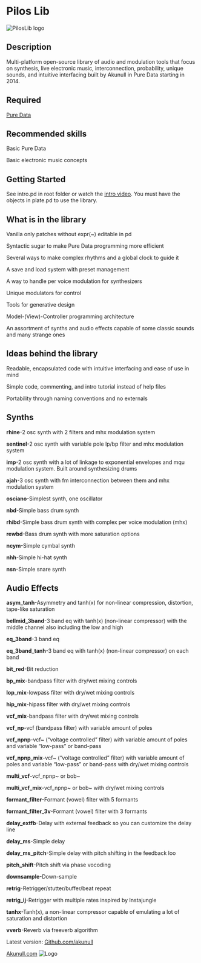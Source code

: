# Pilos Lib
![PilosLib logo](https://akunull.com/pilosliblogo.jpeg)

## Description
Multi-platform open-source library of audio and modulation tools that focus on synthesis, live electronic music, interconnection, probability, unique sounds, and intuitive interfacing built by Akunull in Pure Data starting in 2014.

## Required
[Pure Data](https://puredata.info)

## Recommended skills
Basic Pure Data

Basic electronic music concepts

## Getting Started
See intro.pd in root folder or watch the [intro video](https://www.youtube.com/watch?v=Mv9c8uUxwkk). You must have the objects in plate.pd to use the library.

## What is in the library
Vanilla only patches without expr(~) editable in pd

Syntactic sugar to make Pure Data programming more efficient

Several ways to make complex rhythms and a global clock to guide it

A save and load system with preset management

A way to handle per voice modulation for synthesizers

Unique modulators for control

Tools for generative design

Model-(View)-Controller programming architecture

An assortment of synths and audio effects capable of some classic sounds and many strange ones

## Ideas behind the library
Readable, encapsulated code with intuitive interfacing and ease of use in mind

Simple code, commenting, and intro tutorial instead of help files

Portability through naming conventions and no externals


## Synths
**rhine**-2 osc synth with 2 filters and mhx modulation system 

**sentinel**-2 osc synth with variable pole lp/bp filter and mhx modulation system 

**imp**-2 osc synth with a lot of linkage to exponential envelopes and mqu modulation system. Built around synthesizing drums 

**ajah**-3 osc synth with fm interconnection between them and mhx modulation system 

**osciano**-Simplest synth, one oscillator

**nbd**-Simple bass drum synth 

**rhibd**-Simple bass drum synth with complex per voice modulation (mhx) 

**rewbd**-Bass drum synth with more saturation options

**ncym**-Simple cymbal synth

**nhh**-Simple hi-hat synth

**nsn**-Simple snare synth

## Audio Effects
**asym_tanh**-Asymmetry and tanh(x) for non-linear compression, distortion, tape-like saturation

**bellmid_3band**-3 band eq with tanh(x) (non-linear compressor) with the middle channel also including the low and high

**eq_3band**-3 band eq

**eq_3band_tanh**-3 band eq with tanh(x) (non-linear compressor) on each band

**bit_red**-Bit reduction

**bp_mix**-bandpass filter with dry/wet mixing controls

**lop_mix**-lowpass filter with dry/wet mixing controls

**hip_mix**-hipass filter with dry/wet mixing controls


**vcf_mix**-bandpass filter with dry/wet mixing controls

**vcf_np**-vcf (bandpass filter) with variable amount of poles

**vcf_npnp**-vcf~ (“voltage controlled” filter) with variable amount of poles and variable “low-pass” or band-pass

**vcf_npnp_mix**-vcf~ (“voltage controlled” filter) with variable amount of poles and variable “low-pass” or band-pass with dry/wet mixing controls

**multi_vcf**-vcf_npnp~ or bob~

**multi_vcf_mix**-vcf_npnp~ or bob~ with dry/wet mixing controls

**formant_filter**-Formant (vowel) filter with 5 formants

**formant_filter_3v**-Formant (vowel) filter with 3 formants

**delay_extfb**-Delay with external feedback so you can customize the delay line

**delay_ms**-Simple delay

**delay_ms_pitch**-Simple delay with pitch shifting in the feedback loo

**pitch_shift**-Pitch shift via phase vocoding

**downsample**-Down-sample

**retrig**-Retrigger/stutter/buffer/beat repeat

**retrig_ij**-Retrigger with multiple rates inspired by Instajungle

**tanhx**-Tanh(x), a non-linear compressor capable of emulating a lot of saturation and distortion

**vverb**-Reverb via freeverb algorithm

Latest version: [Github.com/akunull](https://github.com/akunull)

[Akunull.com](https://Akunull.com)
![Logo](https://akunull.com/akunulllogo.jpeg)